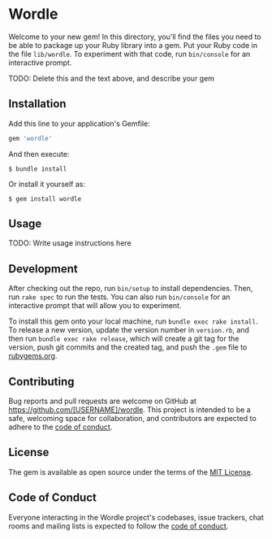 # Wordle

Welcome to your new gem! In this directory, you'll find the files you need to be able to package up your Ruby library into a gem. Put your Ruby code in the file `lib/wordle`. To experiment with that code, run `bin/console` for an interactive prompt.

TODO: Delete this and the text above, and describe your gem

## Installation

Add this line to your application's Gemfile:

```ruby
gem 'wordle'
```

And then execute:

    $ bundle install

Or install it yourself as:

    $ gem install wordle

## Usage

TODO: Write usage instructions here

## Development

After checking out the repo, run `bin/setup` to install dependencies. Then, run `rake spec` to run the tests. You can also run `bin/console` for an interactive prompt that will allow you to experiment.

To install this gem onto your local machine, run `bundle exec rake install`. To release a new version, update the version number in `version.rb`, and then run `bundle exec rake release`, which will create a git tag for the version, push git commits and the created tag, and push the `.gem` file to [rubygems.org](https://rubygems.org).

## Contributing

Bug reports and pull requests are welcome on GitHub at https://github.com/[USERNAME]/wordle. This project is intended to be a safe, welcoming space for collaboration, and contributors are expected to adhere to the [code of conduct](https://github.com/[USERNAME]/wordle/blob/main/CODE_OF_CONDUCT.md).

## License

The gem is available as open source under the terms of the [MIT License](https://opensource.org/licenses/MIT).

## Code of Conduct

Everyone interacting in the Wordle project's codebases, issue trackers, chat rooms and mailing lists is expected to follow the [code of conduct](https://github.com/[USERNAME]/wordle/blob/main/CODE_OF_CONDUCT.md).
